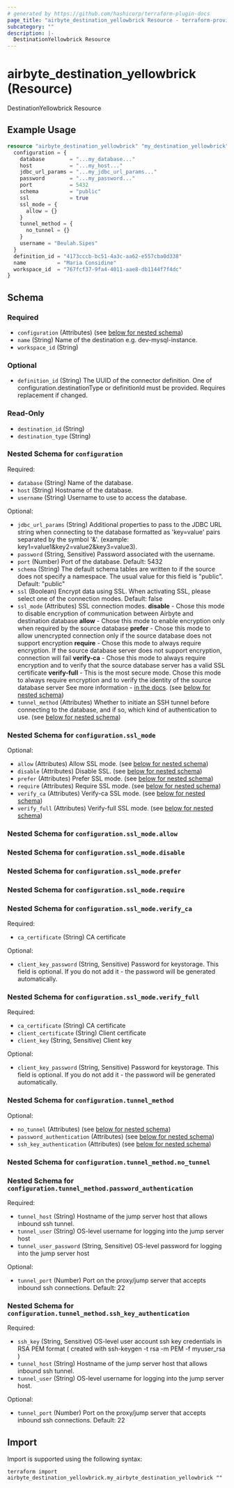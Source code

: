 ```yaml
---
# generated by https://github.com/hashicorp/terraform-plugin-docs
page_title: "airbyte_destination_yellowbrick Resource - terraform-provider-airbyte"
subcategory: ""
description: |-
  DestinationYellowbrick Resource
---
```


# airbyte_destination_yellowbrick (Resource)

DestinationYellowbrick Resource

## Example Usage

```terraform
resource "airbyte_destination_yellowbrick" "my_destination_yellowbrick" {
  configuration = {
    database        = "...my_database..."
    host            = "...my_host..."
    jdbc_url_params = "...my_jdbc_url_params..."
    password        = "...my_password..."
    port            = 5432
    schema          = "public"
    ssl             = true
    ssl_mode = {
      allow = {}
    }
    tunnel_method = {
      no_tunnel = {}
    }
    username = "Beulah.Sipes"
  }
  definition_id = "4173cccb-bc51-4a3c-aa62-e557cba0d338"
  name          = "Maria Considine"
  workspace_id  = "767fcf37-9fa4-4011-aae8-db1144f7f4dc"
}
```

<!-- schema generated by tfplugindocs -->
## Schema

### Required

- `configuration` (Attributes) (see [below for nested schema](#nestedatt--configuration))
- `name` (String) Name of the destination e.g. dev-mysql-instance.
- `workspace_id` (String)

### Optional

- `definition_id` (String) The UUID of the connector definition. One of configuration.destinationType or definitionId must be provided. Requires replacement if changed.

### Read-Only

- `destination_id` (String)
- `destination_type` (String)

<a id="nestedatt--configuration"></a>
### Nested Schema for `configuration`

Required:

- `database` (String) Name of the database.
- `host` (String) Hostname of the database.
- `username` (String) Username to use to access the database.

Optional:

- `jdbc_url_params` (String) Additional properties to pass to the JDBC URL string when connecting to the database formatted as 'key=value' pairs separated by the symbol '&'. (example: key1=value1&key2=value2&key3=value3).
- `password` (String, Sensitive) Password associated with the username.
- `port` (Number) Port of the database. Default: 5432
- `schema` (String) The default schema tables are written to if the source does not specify a namespace. The usual value for this field is "public". Default: "public"
- `ssl` (Boolean) Encrypt data using SSL. When activating SSL, please select one of the connection modes. Default: false
- `ssl_mode` (Attributes) SSL connection modes. 
 <b>disable</b> - Chose this mode to disable encryption of communication between Airbyte and destination database
 <b>allow</b> - Chose this mode to enable encryption only when required by the source database
 <b>prefer</b> - Chose this mode to allow unencrypted connection only if the source database does not support encryption
 <b>require</b> - Chose this mode to always require encryption. If the source database server does not support encryption, connection will fail
  <b>verify-ca</b> - Chose this mode to always require encryption and to verify that the source database server has a valid SSL certificate
  <b>verify-full</b> - This is the most secure mode. Chose this mode to always require encryption and to verify the identity of the source database server
 See more information - <a href="https://jdbc.postgresql.org/documentation/head/ssl-client.html"> in the docs</a>. (see [below for nested schema](#nestedatt--configuration--ssl_mode))
- `tunnel_method` (Attributes) Whether to initiate an SSH tunnel before connecting to the database, and if so, which kind of authentication to use. (see [below for nested schema](#nestedatt--configuration--tunnel_method))

<a id="nestedatt--configuration--ssl_mode"></a>
### Nested Schema for `configuration.ssl_mode`

Optional:

- `allow` (Attributes) Allow SSL mode. (see [below for nested schema](#nestedatt--configuration--ssl_mode--allow))
- `disable` (Attributes) Disable SSL. (see [below for nested schema](#nestedatt--configuration--ssl_mode--disable))
- `prefer` (Attributes) Prefer SSL mode. (see [below for nested schema](#nestedatt--configuration--ssl_mode--prefer))
- `require` (Attributes) Require SSL mode. (see [below for nested schema](#nestedatt--configuration--ssl_mode--require))
- `verify_ca` (Attributes) Verify-ca SSL mode. (see [below for nested schema](#nestedatt--configuration--ssl_mode--verify_ca))
- `verify_full` (Attributes) Verify-full SSL mode. (see [below for nested schema](#nestedatt--configuration--ssl_mode--verify_full))

<a id="nestedatt--configuration--ssl_mode--allow"></a>
### Nested Schema for `configuration.ssl_mode.allow`


<a id="nestedatt--configuration--ssl_mode--disable"></a>
### Nested Schema for `configuration.ssl_mode.disable`


<a id="nestedatt--configuration--ssl_mode--prefer"></a>
### Nested Schema for `configuration.ssl_mode.prefer`


<a id="nestedatt--configuration--ssl_mode--require"></a>
### Nested Schema for `configuration.ssl_mode.require`


<a id="nestedatt--configuration--ssl_mode--verify_ca"></a>
### Nested Schema for `configuration.ssl_mode.verify_ca`

Required:

- `ca_certificate` (String) CA certificate

Optional:

- `client_key_password` (String, Sensitive) Password for keystorage. This field is optional. If you do not add it - the password will be generated automatically.


<a id="nestedatt--configuration--ssl_mode--verify_full"></a>
### Nested Schema for `configuration.ssl_mode.verify_full`

Required:

- `ca_certificate` (String) CA certificate
- `client_certificate` (String) Client certificate
- `client_key` (String, Sensitive) Client key

Optional:

- `client_key_password` (String, Sensitive) Password for keystorage. This field is optional. If you do not add it - the password will be generated automatically.



<a id="nestedatt--configuration--tunnel_method"></a>
### Nested Schema for `configuration.tunnel_method`

Optional:

- `no_tunnel` (Attributes) (see [below for nested schema](#nestedatt--configuration--tunnel_method--no_tunnel))
- `password_authentication` (Attributes) (see [below for nested schema](#nestedatt--configuration--tunnel_method--password_authentication))
- `ssh_key_authentication` (Attributes) (see [below for nested schema](#nestedatt--configuration--tunnel_method--ssh_key_authentication))

<a id="nestedatt--configuration--tunnel_method--no_tunnel"></a>
### Nested Schema for `configuration.tunnel_method.no_tunnel`


<a id="nestedatt--configuration--tunnel_method--password_authentication"></a>
### Nested Schema for `configuration.tunnel_method.password_authentication`

Required:

- `tunnel_host` (String) Hostname of the jump server host that allows inbound ssh tunnel.
- `tunnel_user` (String) OS-level username for logging into the jump server host
- `tunnel_user_password` (String, Sensitive) OS-level password for logging into the jump server host

Optional:

- `tunnel_port` (Number) Port on the proxy/jump server that accepts inbound ssh connections. Default: 22


<a id="nestedatt--configuration--tunnel_method--ssh_key_authentication"></a>
### Nested Schema for `configuration.tunnel_method.ssh_key_authentication`

Required:

- `ssh_key` (String, Sensitive) OS-level user account ssh key credentials in RSA PEM format ( created with ssh-keygen -t rsa -m PEM -f myuser_rsa )
- `tunnel_host` (String) Hostname of the jump server host that allows inbound ssh tunnel.
- `tunnel_user` (String) OS-level username for logging into the jump server host.

Optional:

- `tunnel_port` (Number) Port on the proxy/jump server that accepts inbound ssh connections. Default: 22

## Import

Import is supported using the following syntax:

```shell
terraform import airbyte_destination_yellowbrick.my_airbyte_destination_yellowbrick ""
```
